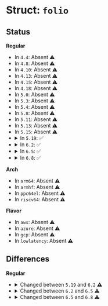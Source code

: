 # Struct: <code>folio</code>

## Status
<b>Regular</b>
<ul>
<li>
In <code>4.4</code>: Absent ⚠️
</li>
<li>
In <code>4.8</code>: Absent ⚠️
</li>
<li>
In <code>4.10</code>: Absent ⚠️
</li>
<li>
In <code>4.13</code>: Absent ⚠️
</li>
<li>
In <code>4.15</code>: Absent ⚠️
</li>
<li>
In <code>4.18</code>: Absent ⚠️
</li>
<li>
In <code>5.0</code>: Absent ⚠️
</li>
<li>
In <code>5.3</code>: Absent ⚠️
</li>
<li>
In <code>5.4</code>: Absent ⚠️
</li>
<li>
In <code>5.8</code>: Absent ⚠️
</li>
<li>
In <code>5.11</code>: Absent ⚠️
</li>
<li>
In <code>5.13</code>: Absent ⚠️
</li>
<li>
In <code>5.15</code>: Absent ⚠️
</li>
<li>
<details>
<summary>In <code>5.19</code>: ✅</summary>

```c
struct folio {
    long unsigned int flags;
    struct list_head lru;
    void *__filler;
    unsigned int mlock_count;
    struct address_space *mapping;
    long unsigned int index;
    void *private;
    atomic_t _mapcount;
    atomic_t _refcount;
    long unsigned int memcg_data;
    struct page page;
};
```
</details>
</li>
<li>
<details>
<summary>In <code>6.2</code>: ✅</summary>

```c
struct folio {
    long unsigned int flags;
    struct list_head lru;
    void *__filler;
    unsigned int mlock_count;
    struct address_space *mapping;
    long unsigned int index;
    void *private;
    atomic_t _mapcount;
    atomic_t _refcount;
    long unsigned int memcg_data;
    struct page page;
    long unsigned int _flags_1;
    long unsigned int _head_1;
    unsigned char _folio_dtor;
    unsigned char _folio_order;
    atomic_t _compound_mapcount;
    atomic_t _subpages_mapcount;
    atomic_t _pincount;
    unsigned int _folio_nr_pages;
    struct page __page_1;
    long unsigned int _flags_2;
    long unsigned int _head_2;
    void *_hugetlb_subpool;
    void *_hugetlb_cgroup;
    void *_hugetlb_cgroup_rsvd;
    void *_hugetlb_hwpoison;
    struct page __page_2;
};
```
</details>
</li>
<li>
<details>
<summary>In <code>6.5</code>: ✅</summary>

```c
struct folio {
    long unsigned int flags;
    struct list_head lru;
    void *__filler;
    unsigned int mlock_count;
    struct address_space *mapping;
    long unsigned int index;
    void *private;
    atomic_t _mapcount;
    atomic_t _refcount;
    long unsigned int memcg_data;
    struct page page;
    long unsigned int _flags_1;
    long unsigned int _head_1;
    unsigned char _folio_dtor;
    unsigned char _folio_order;
    atomic_t _entire_mapcount;
    atomic_t _nr_pages_mapped;
    atomic_t _pincount;
    unsigned int _folio_nr_pages;
    struct page __page_1;
    long unsigned int _flags_2;
    long unsigned int _head_2;
    void *_hugetlb_subpool;
    void *_hugetlb_cgroup;
    void *_hugetlb_cgroup_rsvd;
    void *_hugetlb_hwpoison;
    long unsigned int _flags_2a;
    long unsigned int _head_2a;
    struct list_head _deferred_list;
    struct page __page_2;
};
```
</details>
</li>
<li>
<details>
<summary>In <code>6.8</code>: ✅</summary>

```c
struct folio {
    long unsigned int flags;
    struct list_head lru;
    void *__filler;
    unsigned int mlock_count;
    struct address_space *mapping;
    long unsigned int index;
    void *private;
    swp_entry_t swap;
    atomic_t _mapcount;
    atomic_t _refcount;
    long unsigned int memcg_data;
    struct page page;
    long unsigned int _flags_1;
    long unsigned int _head_1;
    long unsigned int _folio_avail;
    atomic_t _entire_mapcount;
    atomic_t _nr_pages_mapped;
    atomic_t _pincount;
    unsigned int _folio_nr_pages;
    struct page __page_1;
    long unsigned int _flags_2;
    long unsigned int _head_2;
    void *_hugetlb_subpool;
    void *_hugetlb_cgroup;
    void *_hugetlb_cgroup_rsvd;
    void *_hugetlb_hwpoison;
    long unsigned int _flags_2a;
    long unsigned int _head_2a;
    struct list_head _deferred_list;
    struct page __page_2;
};
```
</details>
</li>
</ul>
<b>Arch</b>
<ul>
<li>
In <code>arm64</code>: Absent ⚠️
</li>
<li>
In <code>armhf</code>: Absent ⚠️
</li>
<li>
In <code>ppc64el</code>: Absent ⚠️
</li>
<li>
In <code>riscv64</code>: Absent ⚠️
</li>
</ul>
<b>Flavor</b>
<ul>
<li>
In <code>aws</code>: Absent ⚠️
</li>
<li>
In <code>azure</code>: Absent ⚠️
</li>
<li>
In <code>gcp</code>: Absent ⚠️
</li>
<li>
In <code>lowlatency</code>: Absent ⚠️
</li>
</ul>

## Differences
<b>Regular</b>
<ul>
<li>
<details>
<summary>Changed between <code>5.19</code> and <code>6.2</code> ⚠️</summary>
<ul>
<li>
<b>Field added. </b>
<code>long unsigned int _flags_1</code>
</li>
<li>
<b>Field added. </b>
<code>long unsigned int _head_1</code>
</li>
<li>
<b>Field added. </b>
<code>unsigned char _folio_dtor</code>
</li>
<li>
<b>Field added. </b>
<code>unsigned char _folio_order</code>
</li>
<li>
<b>Field added. </b>
<code>atomic_t _compound_mapcount</code>
</li>
<li>
<b>Field added. </b>
<code>atomic_t _subpages_mapcount</code>
</li>
<li>
<b>Field added. </b>
<code>atomic_t _pincount</code>
</li>
<li>
<b>Field added. </b>
<code>unsigned int _folio_nr_pages</code>
</li>
<li>
<b>Field added. </b>
<code>struct page __page_1</code>
</li>
<li>
<b>Field added. </b>
<code>long unsigned int _flags_2</code>
</li>
<li>
<b>Field added. </b>
<code>long unsigned int _head_2</code>
</li>
<li>
<b>Field added. </b>
<code>void *_hugetlb_subpool</code>
</li>
<li>
<b>Field added. </b>
<code>void *_hugetlb_cgroup</code>
</li>
<li>
<b>Field added. </b>
<code>void *_hugetlb_cgroup_rsvd</code>
</li>
<li>
<b>Field added. </b>
<code>void *_hugetlb_hwpoison</code>
</li>
<li>
<b>Field added. </b>
<code>struct page __page_2</code>
</li>
</ul>
</details>
</li>
<li>
<details>
<summary>Changed between <code>6.2</code> and <code>6.5</code> ⚠️</summary>
<ul>
<li>
<b>Field added. </b>
<code>atomic_t _entire_mapcount</code>
</li>
<li>
<b>Field added. </b>
<code>atomic_t _nr_pages_mapped</code>
</li>
<li>
<b>Field added. </b>
<code>long unsigned int _flags_2a</code>
</li>
<li>
<b>Field added. </b>
<code>long unsigned int _head_2a</code>
</li>
<li>
<b>Field added. </b>
<code>struct list_head _deferred_list</code>
</li>
<li>
<b>Field removed. </b>
<code>atomic_t _compound_mapcount</code>
</li>
<li>
<b>Field removed. </b>
<code>atomic_t _subpages_mapcount</code>
</li>
</ul>
</details>
</li>
<li>
<details>
<summary>Changed between <code>6.5</code> and <code>6.8</code> ⚠️</summary>
<ul>
<li>
<b>Field added. </b>
<code>swp_entry_t swap</code>
</li>
<li>
<b>Field added. </b>
<code>long unsigned int _folio_avail</code>
</li>
<li>
<b>Field removed. </b>
<code>unsigned char _folio_dtor</code>
</li>
<li>
<b>Field removed. </b>
<code>unsigned char _folio_order</code>
</li>
</ul>
</details>
</li>
</ul>
